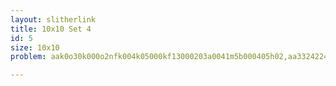 ```yaml
---
layout: slitherlink
title: 10x10 Set 4
id: 5
size: 10x10
problem: aak0o30k000o2nfk004k05000kf13000203a0041m5b000405h02,aa3324224f0k5400k0akk3100000000aa244010054304ffaakaf,aa0440a2030j20k50kka4403000000a0af2210410fj0k05305a0,aa41ga02k0070004aa0h00k005a4400400g034a000j004f04da5,aak0353g04aa00030k02012f50f10445a0k04050004250ck4k01,aa12k0k0340090k03001fk0k04k2a01042a005030900k50202fa,aa4ak0kk024005004400k501k03f02k04300a500400k50410445,aae0mk00400a1k050i03250k00a3004025k0g0304a100500280j,aakko0al00a0000fe05545m00000000n3a440b30000400m20h21,aa55f0j20050040f00021013002k00k50ak00040500400a70132,aaa3o00100550450aka40k200a00300k30541104a03100k00ck4,aa142k0k001a04a04504k000k04a040002a02k04a04a0020155k,aag00j0f04052k10fk0k420000a10000kk10240k3f40k040c00j,aag028k0500f000k04a0330i40f40fd05k01k02000300402dk0b,aa3533mk20000000541akc0030000500m34k520000000k4c5k2k,aa501j70400040a04422050a0200501040affa0405000k07na04,aa50104a0k507030a4k020200400k00k0502f10a0o04101k0k02,aa04bab2k000l0fa0003502k0k00303f045000120j0001kj4jk0,aaoa425000a0a00431kk0kk4000000f11023afa001040004k53h,aagd04h00f3080300200f50k0400k0104400k00k0e0f400750cm,aan0o05010f22034000k000410io0ak0002000kk0fk40f040g0m,aafa015o01000k02k2504a04000000503502k1a02000k0d25011,aa30001k0900450010000kk0afa3440440000k004500o02k000k,aa3f1m52200d00o003000a03k04k01k04000a00800b00kf2if25,aa4230ck00400300k4fk4a400325k00a25245300f00a003d0kk5,aa11f01k0l034400300050aaa054014404000k005fk0704f04kk,aa2053f1500k030310lfk00000k10000023o0kk0502004a4530f,aan042k00k0k04003k1e003k0353k03f007a1k00f04040035f0m,aakak3a4000f0f12ff001k1k001k001a450044kf20400053a142,aa010a0a0904000f9k4003f04400ff04k00k3c4000k0804040f0,aaeka3c00000f01fk4kk4303000000k0aa33f2450400000oa21b,aaa05021a0450f000240k00050bo04000405k000404k04a50401,aa0f02k44k0401050f000a0a50a1024030004040k0a01k51a040,aa0f101c0k0m003k032gkf100000000f13o5502f00o040of0f40,aa14akaf010a000124f00a4045004a0a1001fka00040k042435k,aao00150300205232i0kk5500300500343409fkf30k00k03k00c,aaka4na4f04f00400a003g004k003k00ck00100f003a04548534,aaak50e100k0304005a0nn0030a30k00mo0240050a0200fb0224,aa41k4a303fa4000001k0k200g4fb00a201k00000a23k0a4f1k5,aak4a0m400100040fk00003fma4k2l2500002305000k00a704f1,aa15004028k0203k0k000k0a40j80a402000301k0k04i50f004a,aajk00m00k0010450f00250a32f3f5304500204f0500300g0017,aa2d00210laak02004f01k0f001k00404f04k00k0144h0ak00jf,aa2a35k0100204k403a0f04a001k004f0301k0a1k0k00k032f4k,aa1da02200k50503f32f003004255005004ka1a0303200kf04oa,aa20m450l0002000b504k02010000f0a01502g000k000b04ai05,aa40132k4015204000f53kef0000002d25420005052a0k25fk0k,aam7535000020003a07020aaa03f01430k0g035000k00002a2j8,aao0o2a200040k000f0a1k3a04k3f03a1k10100010f00051ke0e,aa00a301k1k422003004005204f2505400500k00fak3k4k0a300,aa5f05c00f0fn01000404fk010530f04250f000a0820400h4012,aan0ok20k0055004020f030g10540fl0f020k0500440010a3g0o,aa3041fk3k0400a001205k3010000k0k420fk00100a02k41a505,aa10225ak5af50000002124k0054004aaak0000004244442kf0a,aa1m0k4k004a00200kf0k004k0k101k0010210050045003a40gk,aa44km5k00000k235400f44a0000004fk20054ak10000044c1ff,aa5032a04f25000041k00104k0k104k0a003ka0000454503ka04,aa00k0an0105504800000k41k00001k5400000ok0430k0j10100,aa5i0ga2f00000044e01aaf0k000040334k09ka000000454j0d4,aa440h504k0f30500k024kk0f01f040425k0200405303f02g0kk,aa30f02024505f009404000fk01k033000k057004402ff05020a,aa200ka09k1050035000001245k34akf000004k0030f3901200f,aa23145g00020a0o0003f0dk0000001l04a000l010k000m45akk,aaaaa0f442f004004k0o0k0f0025003020n01k00f004f5a10344,aagkk020010jk020410k0a05003500404030k50k04c0a00a034e,aa30415k3a030000004fakn54000054m142f000000k04k43aa0k,aa2o021a03ka0050h31k000f00a40020001kan030043504a508a,aa1040mn0a90042k0000021440000fkaf000004ka00e40870k0a,aa35f0524044f00100k30030009e000a00k100k004a50aa40225,aa04k01j101a00aa00230f90k0f3020j105k0044001f05ja01a0,aa0210oj0fb00f0004040k004k1k1f0030f05000400n107i0aa0,aa40n0b4k0000404fa0000k043jbkk01000034f0k000015o0e0a,aak01a0ma30g3002430000aa50k102420000a5f00ki0a4m02a03,aaif00204k2500004330akkf10000k14330a5k00004k1k050047,aak040810440a0500500ke004200kk00d30040020105k0k70502,aaaa02k2k01a0k0404030k20a04k040f20k0a0a0203k01k15031,aa24k24050ff20400l000b0a0400k010e000d00f0k22040553kk,aabkk0ea00401f0a10040aa0042a500110k00f404a0a003e042o,aa0hk3k3040f10045k005000j02k0l00040032f00f30a052a2o0,aa50m02k0153210050000f50213kak02200004005kk4k04f0m03,aa3akkkk24004004f00f04203k004k05a03004500a005f22322k,aa52405009522f0000000k20443fk50k400000002kk480020f53,aafc102000afk0o0k4020k000n1al00010a0a3080444000k0fc4,aakffafk040430030a4laff00000000424g540a00fa0k0241441,aa1150b0af300102f105kff0k00001013220k150k00f340g03kk,aa3200a205e00300503000l0g03f0o0o00050200k00940a400k5,aa45070304001a00l042k0450000004k02kf0g004k00k0k0e02a,aa0offm1a0000004a50100e0a235540g00f04250000004km21g0,aad0b02500050k4kf30000ba0400k04b0000k11a2030004a0o07,aa10f4c0440kk20000550o502a004k03i04300005420aa0gk20a,aaa043f350k44040a00031n530000547fk00040k0fk304a4ak04,aa4df07008034000054f08a040000501903f40000ff0o00c03ja,aag04a403k0030105h0k040k0k004020f010c20k0k002k0f150m,aa224k0k050o300f004000f0k0go0404000a00100kl0402025k5,aa02k4k150k0a030k002a0100k4f200k04k0010k010303a1f150,aa55f4k2000k01k10k01f030404f0a0k03k030k150200051f344,aac0f2k0k104a00000035f100k00300f24k0000004k0k101f10b,aa1020akk04440f0704k00a20152k0k3003a0o0305aa03220k0a,aa2a00k2004k3k01000001m02400550lk0000050351k00f2001k,aakf20k33kk0k00451a000002ak14k000004a3k003011kk20a43

---
```

